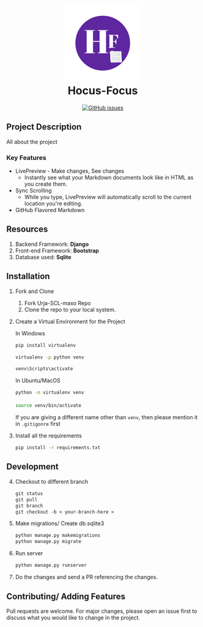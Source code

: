 

<h1 align="center">
  <br>
  <a href="#"><img src="Project\media\Images\Hocus Focus logo.png" alt="Markdownify" width="200"></a>
  <br>
Hocus-Focus
  <br>
</h1>

<p align="center">
  <a href="#"><img alt="GitHub issues" src="https://img.shields.io/badge/URL-website-blueviolet?logo=Python=for-the-badge" title="Live Demo"></a>
  </p>


## Project Description
All about the project

### Key Features   
* LivePreview - Make changes, See changes
  - Instantly see what your Markdown documents look like in HTML as you create them.
* Sync Scrolling
  - While you type, LivePreview will automatically scroll to the current location you're editing.
* GitHub Flavored Markdown  

## Resources  
1. Backend Framework: **Django** 
2. Front-end Framework: **Bootstrap**
3. Database used: **Sqlite**



## Installation

1. Fork and Clone
    <ol>
    <li>Fork Urja-SCL-maxo Repo</li>
    <li>Clone the repo to your local system.</li>
    </ol>

2. Create a Virtual Environment for the Project

    In Windows
    ```bash
    pip install virtualenv
    ```
    ```bash
    virtualenv -p python venv
    ```
    ```bash
    venv\Scripts\activate
    ```

    In Ubuntu/MacOS
    ```bash
    python -m virtualenv venv

    source venv/bin/activate
    ```

   If you are giving a different name other than `venv`, then please mention it in `.gitigonre` first

3. Install all the requirements

    ```bash
    pip install -r requirements.txt
    ```
## Development

4. Checkout to different branch
     ```git
    git status
    git pull
    git branch
    git checkout -b < your-branch-here >
    ```

5. Make migrations/ Create db.sqlite3

    ```bash
    python manage.py makemigrations
    python manage.py migrate
    ```

6. Run server
    ```bash
    python manage.py runserver
    ```

7. Do the changes and send a PR referencing the changes.

## Contributing/ Adding Features

Pull requests are welcome. For major changes, please open an issue first to discuss what you would like to change in the project.